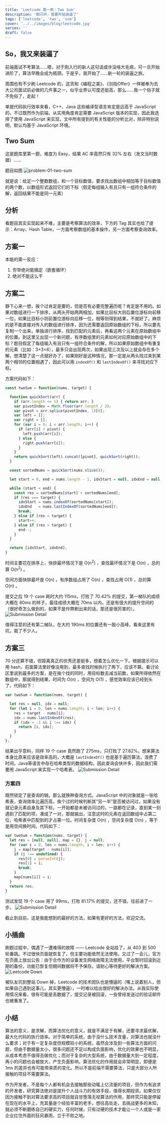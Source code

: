 ```yaml
---
title: 'Leetcode 第一刷：Two Sum'
description: '都闪开，我要开始装逼了'
tags: ['leetcode', 'two', 'sum']
cover: '../../images/blog/leetcode.jpg'
series: ''
draft: false
---
```


## So，我又来装逼了

前端面试不考算法……嗯，对于刚入行的新人这句话或许没啥大毛病，可一旦开始进阶了，算法早晚会成为瓶颈。于是乎，我开始了……新一轮的装逼之旅。

周围也有不少刷 Leetcode 的，这货和《编程之美》、《剑指Offer》一样被奉为去大公司面试前必做的几件事之一，似乎业界认可度还挺高，那么……我一个俗子就不免俗了，走起！

单就代码执行效率来看，C++、Java 这些编译型语言肯定是远高于 JavaScript 的，不过既然作为前端，从实用角度肯定需要 JavaScript 版本的实现，因此我选择了使用 JavaScript 来实现，文中所有提到的有关性能的分析比对，除非特别说明，默认均基于 JavaScript 环境。

## Two Sum

这是题库里第一题，难度为 Easy，结果 AC 率竟然只有 32% 左右（发文当时数据）……

题目如图
![problem-01-two-sum](../../images/blog/leetcode/01-two-sum.png)

就是说：给定一个整数数组，和一个目标数值，要求找出数组中相加等于目标数值的两个数，以数组形式返回它们的下标（假定每组输入有且只有一组符合条件的解，返回结果不能是同一元素）

## 分析

看题目其实实现起来不难，主要是考察算法的效率，下方的 Tag 其实也给了提示：Array、Hash Table，一方面考察数组的基本操作，另一方面考察查询效率。

## 方案一

本能的第一反应：
1. 穷举绝对能搞定（嵌套循环）
2. 绝对不能这么干

## 方案二

静下心来一想，挨个过肯定是要的，但是否有必要完整遍历呢？肯定是不用的。如果对数组进行一下排序，从两头开始两两相加，如果比目标大则后置位游标向前移一位，如果比目标小则前置位游标向后移一位，相等则得到结果，不就好了。麻烦的是不能直接对传入的数组进行排序，因为还需要返回原始数组的下标，所以要先复制一个出来，单独进行排序，找到匹配的元素后，再看这两个元素在原始数组中的位置。到这里又出现一个新问题，有序数组里的元素如何对应原始数组中的下标？题目假定了每组输入有且只有一组符合条件的解，所以如果原始数组中有重复的元素（比如：3+3=6），最多只会出现两次，如果出现三次及以上就会存在多个解，想清楚了这一点就好办了，如果刚好是这种情况，那一定是从两头找过来到某两个相邻的位置相遇了，因此可以用 `indexOf()` 和 `lastIndexOf()` 来寻找对应下标。

方案代码如下：

```javascript
const twoSum = function(nums, target) {

  function quickSort(arr) {
    if (arr.length <= 1) { return arr; }
    var pivotIndex = Math.floor(arr.length / 2);
    var pivot = arr.splice(pivotIndex, 1)[0];
    var left = [];
    var right = [];
    for (var i = 0; i < arr.length; i++) {
      if (arr[i] < pivot) {
        left.push(arr[i]);
      } else {
        right.push(arr[i]);
      }
    }
    return quickSort(left).concat([pivot], quickSort(right));
  }

  const sortedNums = quickSort(nums.slice());

  let start = 0, end = nums.length - 1, idxStart = null, idxEnd = null;

  while (start < end) {
    const res = sortedNums[start] + sortedNums[end];
    if (res === target) {
      idxStart = nums.indexOf(sortedNums[start]);
      idxEnd   = nums.lastIndexOf(sortedNums[end]);
      break;
    } else if (res < target) {
      start++;
    } else if (res > target) {
      end--;
    }
  }

  return [idxStart, idxEnd];
}
```


时间主要花在排序上，快排最坏情况下是 O(n<sup>2</sup>) ，查找最坏情况下是 O(n) ，总的算 O(n<sup>2</sup>) 。

空间方面快排最坏是 O(n) ，有序数组占用了 O(n) ，查找占用 O(1) ，总的算 O(n) 。

提交之后 19 个 case 耗时大约 115ms，打败了 70.42% 的提交，第一梯队的成绩大概在 80ms 的样子，最佳成绩大概在 70ms 以内，还是有很大的提升空间的（很好奇怎么做到的，如果不是作弊刷出来的话，那还是很厉害的）。
![Submission Detail](../../images/blog/leetcode/leetcode-70.42.png)

值得注意的还有第二梯队，在大约 190ms 的位置还有一股小高峰，看来这里有坑，栽了不少人。

## 方案三

70 分还算不错，但距离真正的优秀还差挺多，想着怎么优化一下。根据提示可以用 hash，前面算法里好像没用到，最多查找时候执行了两下，应该不算。看讨论区里说到最多的方案，是在挨个找的同时，用目标数去减当前数，如果所得依然在数组中，那就得到结果，时间为 O(n) ，空间为 O(1) ，感觉效率应该已经到头了，代码如下：

```javascript
var twoSum = function(nums, target) {

  let res = null, idx = null;
  for (let i = 0, len = nums.length; i < len; i++) {
    res = target - nums[i];
    idx = nums.lastIndexOf(res);
    if (idx > -1 && i !== idx) {
      return [i, idx];
    }
  }
};
```


结果出乎意料，同样 19 个 case 竟然跑了 275ms，只打败了 27.82%。想来算法本身比原来应该是效率高的，大概是 `lastIndexOf()` 也是基于遍历算法，浪费了时间。Java等语言中存在哈希类型的数据结构，因此查询会快许多，因此我们需要用 JavaScript 来实现一个哈希表。
![Submission Detail](../../images/blog/leetcode/leetcode-27.82.png)

<h3>方案四</h3>

既然锁定了是查询的锅，那么就换种查询方式。JavaScript 中的对象就是一张哈希表，查询效率比遍历高，挨个过的时候判断其“另一半”是否被访问过，如果没有就记录元素自身及其下标，一开始都是未被访问过的，一路都在记录，直到某一刻遇到了匹配的项，凑成了一对，那就输出，注意这时的元素在返回数组中占第二位，哈希表中匹配到的才占第一位。时间复杂度 O(n) ，空间复杂度 O(n) ，等于是用空间换时间。代码如下：

```javascript
var twoSum = function(nums, target) {
  let res = [null, null], map = {}, j = null;
  for (var i = 0, len = nums.length; i < len; i++) {
    j = map[target - nums[i]];
    if (j !== undefined) {
      res[0] = parseInt(j);
      res[1] = i;
      break;
    }
    map[nums[i]] = i;
  }
  return res;
}
```

测试发现 19 个 case 用了 99ms，打败 81.17% 的提交，还不错，往前进了一步。
![Submission Detail](../../images/blog/leetcode/leetcode-81.17.png)


截止到目前，这是我能想到的最好的方法，如果有更好的方法，欢迎交流。

## 小插曲

刷题过程中，偶遇了一遭难得的故障 —— Leetcode 全站挂了，从 403 到 500 轮番跳。不过很快页面就恢复了，但主要功能依然无法使用。又过了一会儿，官方在页面上放出公告：由于合作方的设备发生网络故障无法使用，平台暂时回滚到近期的备份，功能已恢复但期间数据将不予保存。请耐心等待更好的解决方案。
![Leetcode Down](../../images/blog/leetcode/leetcode-down.png)

被队友坑到整站 Down 掉，Leetcode 的技术团队也是懵逼的（嘴上说着别人，但如果自己遇到这事儿，其实更懵逼），一时难以给出很好的解决办法。从我实际使用情况来看，很有可能是丢数据了，提交记录被回滚，一些曾经发送过的验证邮件也被重发了。

## 小结

算法的意义，是求解，而算法优化的意义，就是不满足于有解，还要寻求最优解，最大化代码的执行效率。对于简单的系统，由于没什么技术含量，对算法也就没什么要求；对于有一定复杂度但规模较小的系统，虽然会涉及到一些算法方面的问题，但由于数据量太小，很多问题还不足以构成负面影响，优化的效果也不明显，从成本考虑不值得去做优化；而对于复杂的大型系统，由于数据量大到一定程度，再小的问题也会被放大，产生负面影响，算法优化的作用就会非常明显，即便是 1ms 的差异也有可能带来质的变化。所以不是前端不需要算法，只是大部分人所接触的项目不需要算法。

作为开发者，不是每个人都有机会去接触那些动辄上亿流量的项目，但作为有追求的开发者，研究算法绝对是提升个人战斗力的有效手段，值得长期投资。如果仅仅因为接触不到对算法要求高的项目就自甘堕落无视算法的作用，那终究只能是停留在现在的水平上，充其量是个经验丰富的老手。想往高处走，去挑战更多的未知，就必须不断磨练自己的硬实力，任何时候，只有过硬的技术才能让一个人或是一家企业扛住外面的狂风暴雨，立于不败之地。